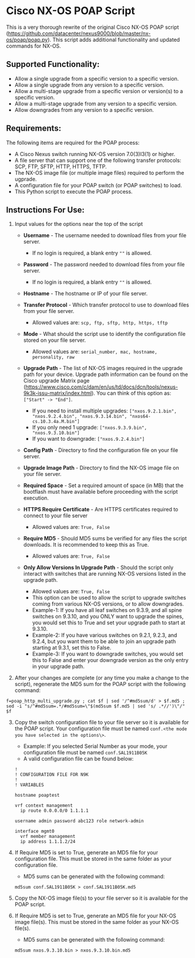 # Cisco NX-OS POAP Script
This is a very thorough rewrite of the original Cisco NX-OS POAP script (https://github.com/datacenter/nexus9000/blob/master/nx-os/poap/poap.py).
This script adds additional functionality and updated commands for NX-OS.

## Supported Functionality:
- Allow a single upgrade from a specific version to a specific version.
- Allow a single upgrade from any version to a specific version.
- Allow a multi-stage upgrade from a specific version or version(s) to a specific version.
- Allow a multi-stage upgrade from any version to a specific version.
- Allow downgrades from any version to a specific version.

## Requirements:
The following items are required for the POAP process:
- A Cisco Nexus switch running NX-OS version 7.0(3)I3(1) or higher.
- A file server that can support one of the following transfer protocols: SCP, FTP, SFTP, HTTP, HTTPS, TFTP.
- The NX-OS image file (or multiple image files) required to perform the ugprade.
- A configuration file for your POAP switch (or POAP switches) to load.
- This Python script to execute the POAP process.

## Instructions For Use:
1. Input values for the options near the top of the script

    * **Username** - The username needed to download files from your file server.
        * If no login is required, a blank entry `""` is allowed.

    * **Password** - The password needed to download files from your file server.
        * If no login is required, a blank entry `""` is allowed.

    * **Hostname** - The hostname or IP of your file server.

    * **Transfer Protocol** - Which transfer protocol to use to download files from your file server.
        * Allowed values are: `scp, ftp, sftp, http, https, tftp`

    * **Mode** - What should the script use to identify the configuration file stored on your file server.
        * Allowed values are: `serial_number, mac, hostname, personality, raw`

    * **Upgrade Path** - The list of NX-OS images required in the upgrade path for your device. Upgrade path information can be found on the Cisco upgrade Matrix page (https://www.cisco.com/c/dam/en/us/td/docs/dcn/tools/nexus-9k3k-issu-matrix/index.html). You can think of this option as: `["Start" -> "End"]`.
        * If you need to install multiple upgrades: `["nxos.9.2.1.bin", "nxos.9.2.4.bin", "nxos.9.3.14.bin", "nxos64-cs.10.3.4a.M.bin"]`
        * If you only need 1 upgrade: `["nxos.9.3.9.bin", "nxos.9.3.10.bin"]`
        * If you want to downgrade: `["nxos.9.2.4.bin"]`

    * **Config Path** - Directory to find the configuration file on your file server.

    * **Upgrade Image Path** - Directory to find the NX-OS image file on your file server.

    * **Required Space** - Set a required amount of space (in MB) that the bootflash must have available before proceeding with the script execution.

    * **HTTPS Require Certificate** - Are HTTPS certificates required to connect to your file server
        * Allowed values are: `True, False`

    * **Require MD5** - Should MD5 sums be verified for any files the script downloads. It is recommended to keep this as True.
        * Allowed values are: `True, False`

    * **Only Allow Versions In Upgrade Path** - Should the script only interact with switches that are running NX-OS versions listed in the upgrade path.
        * Allowed values are: `True, False`
        * This option can be used to allow the script to upgrade switches coming from various NX-OS versions, or to allow downgrades.
        * Example-1: If you have all leaf switches on 9.3.9, and all spine switches on 9.3.10, and you ONLY want to upgrade the spines, you would set this to True and set your upgrade path to start at 9.3.10.
        * Example-2: If you have various switches on 9.2.1, 9.2.3, and 9.2.4, but you want them to be able to join an upgrade path starting at 9.3.1, set this to False.
        * Example-3: If you want to downgrade switches, you would set this to False and enter your downgrade version as the only entry in your upgrade path.

2. After your changes are complete (or any time you make a change to the script), regenerate the MD5 sum for the POAP script with the following command:
```
f=poap_http_multi_upgrade.py ; cat $f | sed '/^#md5sum/d' > $f.md5 ; sed -i "s/^#md5sum=.*/#md5sum=\"$(md5sum $f.md5 | sed 's/ .*//')\"/" $f
```

3. Copy the switch configuration file to your file server so it is available for the POAP script. Your configuration file must be named `conf.<the mode you have selected in the options\>`.
    * Example: If you selected Serial Number as your mode, your configuration file must be named `conf.SAL1911B05K`
    * A valid configuration file can be found below:
    ```
    !
    ! CONFIGURATION FILE FOR N9K
    !
    ! VARIABLES

    hostname poaptest

    vrf context management
      ip route 0.0.0.0/0 1.1.1.1

    username admin password abc123 role network-admin

    interface mgmt0
      vrf member management
      ip address 1.1.1.2/24
    ```

4. If Require MD5 is set to True, generate an MD5 file for your configuration file. This must be stored in the same folder as your configuration file.
    * MD5 sums can be generated with the following command:
    ```
    md5sum conf.SAL1911B05K > conf.SAL1911B05K.md5
    ```
5. Copy the NX-OS image file(s) to your file server so it is available for the POAP script.

6. If Require MD5 is set to True, generate an MD5 file for your NX-OS image file(s). This must be stored in the same folder as your NX-OS file(s).
    * MD5 sums can be generated with the following command:
    ```
    md5sum nxos.9.3.10.bin > nxos.9.3.10.bin.md5
    ```